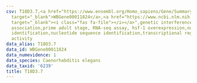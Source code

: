 ```yaml
---
csv: T18D3.7,<a href="https://www.ensembl.org/Homo_sapiens/Gene/Summary?db=core;g=WBGene00011824"
  target="_blank">WBGene00011824</a>,<a href="https://www.ncbi.nlm.nih.gov/pubmed/30894454"
  target="_blank"><i class="fas fa-file"></i></a>",genetic interference,functional
  association,prime adult stage, RNA-seq assay, hsf-1 overexpression,nucleotide sequence
  identification,nucleotide sequence identification,transcriptional regulation,up-regulates
  activity
data_alias: T18D3.7
data_id: WBGene00011824
data_numevidence: 1
data_species: Caenorhabditis elegans
data_taxid: '6239'
title: T18D3.7
---
```

